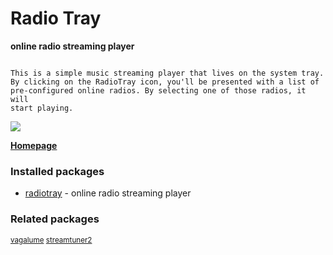 # Radio Tray

__online radio streaming player__

```

This is a simple music streaming player that lives on the system tray.
By clicking on the RadioTray icon, you'll be presented with a list of
pre-configured online radios. By selecting one of those radios, it will
start playing.

```

![](https://screenshots.debian.net/thumbnail/radiotray/)


 **[Homepage](http://radiotray.sourceforge.net)**

### Installed packages

* [radiotray](https://packages.debian.org/jessie/radiotray) - online radio streaming player

### Related packages

<sub> [vagalume](https://packages.debian.org/jessie/vagalume) [streamtuner2](https://packages.debian.org/jessie/streamtuner2)  </sub>
